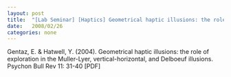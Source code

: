 ```yaml
---
layout: post
title:  "[Lab Seminar] [Haptics] Geometrical haptic illusions: the role of exploration in the Muller-Lyer, vertical-horizontal, and Delboeuf illusions"
date:   2008/02/26
categories: none
---
```




Gentaz, E. & Hatwell, Y. (2004). Geometrical haptic illusions: the role of exploration in the Muller-Lyer, vertical-horizontal, and Delboeuf illusions. Psychon Bull Rev 11: 31-40 [PDF]





 

